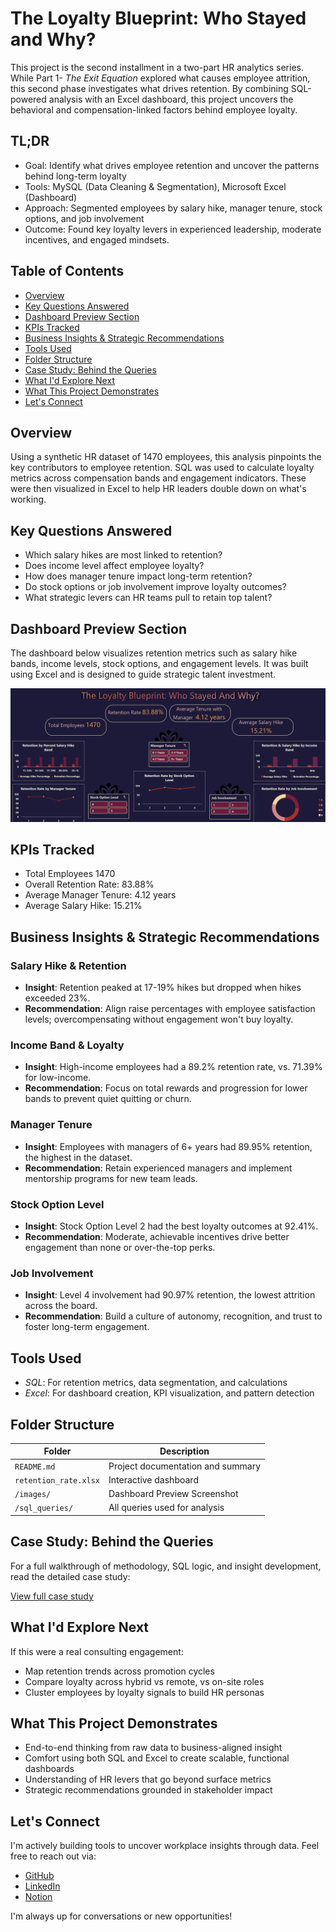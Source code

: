 # The Loyalty Blueprint: Who Stayed and Why?

This project is the second installment in a two-part HR analytics series. While Part 1- *The Exit Equation* explored what causes employee attrition, this second phase investigates what drives retention. By combining SQL-powered analysis with an Excel dashboard, this project uncovers the behavioral and compensation-linked factors behind employee loyalty.

## TL;DR
 * Goal: Identify what drives employee retention and uncover the patterns behind long-term loyalty
 * Tools: MySQL (Data Cleaning & Segmentation), Microsoft Excel (Dashboard)
 * Approach: Segmented employees by salary hike, manager tenure, stock options, and job involvement
 * Outcome: Found key loyalty levers in experienced leadership, moderate incentives, and engaged mindsets.

## Table of Contents
 * [Overview](#overview)
 * [Key Questions Answered](#key-questions-answered)
 * [Dashboard Preview Section](#dashboard-preview-section)
 * [KPIs Tracked](#kpis-tracked)
 * [Business Insights & Strategic Recommendations](#business-insights--strategic-recommendations)
 * [Tools Used](#tools-used)
 * [Folder Structure](#folder-structure)
 * [Case Study: Behind the Queries](#case-study-behind-the-questies)
 * [What I'd Explore Next](#what-id-explore-next)
 * [What This Project Demonstrates](#what-this-project-demonstrates)
 * [Let's Connect](#lets-connect)

## Overview
Using a synthetic HR dataset of 1470 employees, this analysis pinpoints the key contributors to employee retention. SQL was used to calculate loyalty metrics across compensation bands and engagement indicators. These were then visualized in Excel to help HR leaders double down on what's working.

## Key Questions Answered
 * Which salary hikes are most linked to retention?
 * Does income level affect employee loyalty?
 * How does manager tenure impact long-term retention?
 * Do stock options or job involvement improve loyalty outcomes?
 * What strategic levers can HR teams pull to retain top talent?

## Dashboard Preview Section
The dashboard below visualizes retention metrics such as salary hike bands, income levels, stock options, and engagement levels. It was built using Excel and is designed to guide strategic talent investment.

![Dashboard Retention Preview](dashboard_retention_preview.png)

## KPIs Tracked
 * Total Employees 1470
 * Overall Retention Rate: 83.88%
 * Average Manager Tenure: 4.12 years
 * Average Salary Hike: 15.21%

## Business Insights & Strategic Recommendations

### Salary Hike & Retention
 * **Insight**: Retention peaked at 17-19% hikes but dropped when hikes exceeded 23%.
 * **Recommendation**: Align raise percentages with employee satisfaction levels; overcompensating without engagement won't buy loyalty.

### Income Band & Loyalty
 * **Insight**: High-income employees had a 89.2% retention rate, vs. 71.39% for low-income.
 * **Recommendation**: Focus on total rewards and progression for lower bands to prevent quiet quitting or churn.
 
### Manager Tenure
 * **Insight**: Employees with managers of 6+ years had 89.95% retention, the highest in the dataset.
 * **Recommendation**: Retain experienced managers and implement mentorship programs for new team leads. 

### Stock Option Level
 * **Insight**: Stock Option Level 2 had the best loyalty outcomes at 92.41%.
 * **Recommendation**: Moderate, achievable incentives drive better engagement than none or over-the-top perks. 

### Job Involvement
 * **Insight**: Level 4 involvement had 90.97% retention, the lowest attrition across the board.
 * **Recommendation**: Build a culture of autonomy, recognition, and trust to foster long-term engagement.

## Tools Used
 - *SQL*: For retention metrics, data segmentation, and calculations
 - *Excel*: For dashboard creation, KPI visualization, and pattern detection

## Folder Structure 
|Folder                   | Description                       |
|-------------------------|-----------------------------------|
|`README.md`              | Project documentation and summary |
|`retention_rate.xlsx`    | Interactive dashboard             |
|`/images/`               | Dashboard Preview Screenshot      |
|`/sql_queries/`          | All queries used for analysis     |

## Case Study: Behind the Queries
For a full walkthrough of methodology, SQL logic, and insight development, read the detailed case study:

[View full case study](https://docs.google.com/document/d/1lmSIyW4AsWBMPn9TkkJxtW42j8BunomERdXkg3M_VFQ/edit?usp=sharing)

## What I'd Explore Next
If this were a real consulting engagement: 
 * Map retention trends across promotion cycles
 * Compare loyalty across hybrid vs remote, vs on-site roles
 * Cluster employees by loyalty signals to build HR personas

## What This Project Demonstrates
 * End-to-end thinking from raw data to business-aligned insight
 * Comfort using both SQL and Excel to create scalable, functional dashboards
 * Understanding of HR levers that go beyond surface metrics
 * Strategic recommendations grounded in stakeholder impact

## Let's Connect
I'm actively building tools to uncover workplace insights through data. Feel free to reach out via:
 - [GitHub](https://github.com/Shrey0561)
 - [LinkedIn](https://www.linkedin.com/in/shreya-srinath-879a66205/)
 - [Notion](https://www.notion.so/Data-Analyst-Portfolio-221ebe151fdd801e9445e32590b67758?source=copy_link)

I'm always up for conversations or new opportunities!
